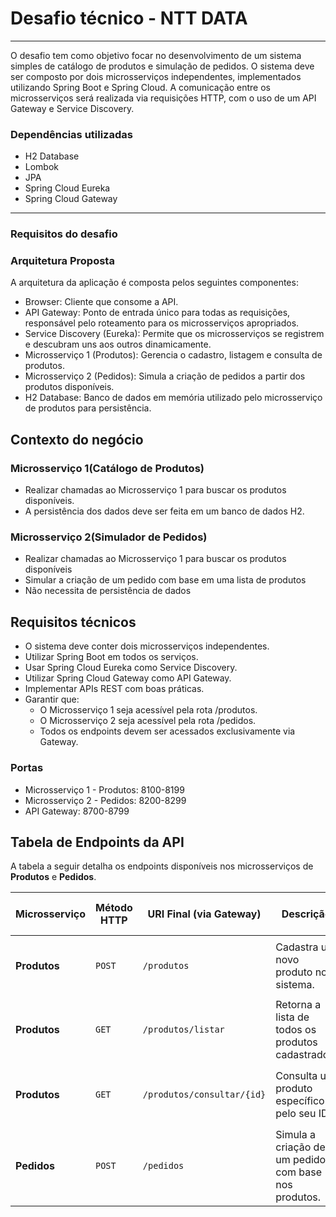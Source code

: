 <h1>Desafio técnico - NTT DATA</h1>
<hr>
<p>
  O desafio tem como objetivo focar no desenvolvimento de um sistema simples de catálogo de produtos e simulação de pedidos. O sistema deve ser composto por dois microsserviços independentes, implementados utilizando Spring Boot e Spring Cloud. A comunicação entre os microsserviços será realizada via requisições HTTP, com o uso de um API Gateway e Service Discovery.
</p>
<h3>Dependências utilizadas</h3>
<ul>
  <li>H2 Database</li>
  <li>Lombok</li>
  <li>JPA</li>
  <li>Spring Cloud Eureka</li>
  <li>Spring Cloud Gateway</li>
</ul>
<hr>

<h3>Requisitos do desafio</h3>

<h3>Arquitetura Proposta</h3>
A arquitetura da aplicação é composta pelos seguintes componentes:
<ul>
  <li>Browser: Cliente que consome a API.</li>
  <li>API Gateway: Ponto de entrada único para todas as requisições, responsável pelo roteamento para os microsserviços apropriados.</li>
  <li>Service Discovery (Eureka): Permite que os microsserviços se registrem e descubram uns aos outros dinamicamente.</li>
  <li>Microsserviço 1 (Produtos): Gerencia o cadastro, listagem e consulta de produtos.</li>
  <li>Microsserviço 2 (Pedidos): Simula a criação de pedidos a partir dos produtos disponíveis.</li>
  <li>H2 Database: Banco de dados em memória utilizado pelo microsserviço de produtos para persistência.</li>
</ul>

<h2>Contexto do negócio</h3>

<h3>Microsserviço 1(Catálogo de Produtos)</h3>
<ul>
  <li>Realizar chamadas ao Microsserviço 1 para buscar os produtos disponíveis.</li>
  <li>A persistência dos dados deve ser feita em um banco de dados H2.</li>
</ul>

<h3>Microsserviço 2(Simulador de Pedidos)</h3>
<ul>
  <li>Realizar chamadas ao Microsserviço 1 para buscar os produtos disponíveis</li>
  <li>Simular a criação de um pedido com base em uma lista de produtos</li>
  <li>Não necessita de persistência de dados</li>
</ul>

<h2>Requisitos técnicos</h2>
<ul>
    <li>O sistema deve conter dois microsserviços independentes.</li>
    <li>Utilizar Spring Boot em todos os serviços.</li>
    <li>Usar Spring Cloud Eureka como Service Discovery.</li>
    <li>Utilizar Spring Cloud Gateway como API Gateway.</li>
    <li>Implementar APIs REST com boas práticas.</li>
    <li>
        Garantir que:
        <ul>
            <li>O Microsserviço 1 seja acessível pela rota /produtos.</li>
            <li>O Microsserviço 2 seja acessível pela rota /pedidos.</li>
            <li>Todos os endpoints devem ser acessados exclusivamente via Gateway.</li>
        </ul>
    </li>
</ul>

<h3>Portas</h3>
<ul>
  <li>Microsserviço 1 - Produtos: 8100-8199</li>
  <li>Microsserviço 2 - Pedidos: 8200-8299</li>
  <li>API Gateway: 8700-8799</li>
</ul>

<h2>Tabela de Endpoints da API</h2>

<p>A tabela a seguir detalha os endpoints disponíveis nos microsserviços de <strong>Produtos</strong> e <strong>Pedidos</strong>.</p>

<table>
  <thead>
    <tr>
      <th>Microsserviço</th>
      <th>Método HTTP</th>
      <th>URI Final (via Gateway)</th>
      <th>Descrição</th>
      <th>Corpo da Requisição (Body)</th>
      <th>Parâmetros de URL</th>
      <th>Resposta de Sucesso</th>
      <th>Resposta de Falha / Vazio</th>
    </tr>
  </thead>
  <tbody>
    <tr>
      <td><strong>Produtos</strong></td>
      <td><code>POST</code></td>
      <td><code>/produtos</code></td>
      <td>Cadastra um novo produto no sistema.</td>
      <td><code>ProdutoDTO</code></td>
      <td>-</td>
      <td><code>200 OK</code> com o <code>ProdutoDTO</code> criado.</td>
      <td><code>400 Bad Request</code> (em caso de dados inválidos)</td>
    </tr>
    <tr>
      <td><strong>Produtos</strong></td>
      <td><code>GET</code></td>
      <td><code>/produtos/listar</code></td>
      <td>Retorna a lista de todos os produtos cadastrados.</td>
      <td>-</td>
      <td>-</td>
      <td><code>200 OK</code> com uma <code>List&lt;ProdutoDTO&gt;</code>.</td>
      <td><code>204 No Content</code> (se não houver produtos)</td>
    </tr>
    <tr>
      <td><strong>Produtos</strong></td>
      <td><code>GET</code></td>
      <td><code>/produtos/consultar/{id}</code></td>
      <td>Consulta um produto específico pelo seu ID.</td>
      <td>-</td>
      <td><code>id</code> (na URL)</td>
      <td><code>200 OK</code> com o <code>ProdutoDTO</code> encontrado.</td>
      <td><code>404 Not Found</code> (se o produto não existir)</td>
    </tr>
    <tr>
      <td><strong>Pedidos</strong></td>
      <td><code>POST</code></td>
      <td><code>/pedidos</code></td>
      <td>Simula a criação de um pedido com base nos produtos.</td>
      <td><code>PedidoRequest</code></td>









